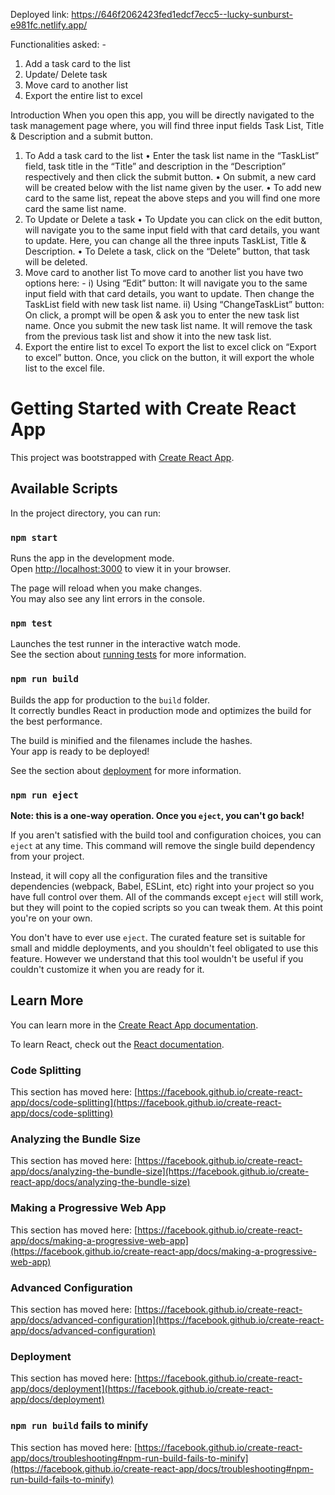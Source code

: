 Deployed link: https://646f2062423fed1edcf7ecc5--lucky-sunburst-e981fc.netlify.app/

Functionalities asked: -
1.	Add a task card to the list
2.	Update/ Delete task
3.	Move card to another list
4.	Export the entire list to excel

Introduction
When you open this app, you will be directly navigated to the task management page where, you will find three input fields Task List, Title & Description and a submit button.
1.	To Add a task card to the list
•	Enter the task list name in the “TaskList” field, task title in the “Title” and description in the “Description” respectively and then click the submit button.
•	On submit, a new card will be created below with the list name given by the user.
•	To add new card to the same list, repeat the above steps and you will find one more card the same list name.
2.	To Update or Delete a task 
•	To Update you can click on the edit button, will navigate you to the same input field with that card details, you want to update. Here, you can change all the three inputs TaskList, Title & Description.
•	To Delete a task, click on the “Delete” button, that task will be deleted.
3.	Move card to another list
To move card to another list you have two options here: -
i)	Using “Edit” button: It will navigate you to the same input field with that card details, you want to update. Then change the TaskList field with new task list name.
ii)	Using “ChangeTaskList” button: On click, a prompt will be open & ask you to enter the new task list name. Once you submit the new task list name. It will remove the task from the previous task list and show it into the new task list.
4.	Export the entire list to excel
To export the list to excel click on “Export to excel” button. Once, you click on the button, it will export the whole list to the excel file.


# Getting Started with Create React App

This project was bootstrapped with [Create React App](https://github.com/facebook/create-react-app).

## Available Scripts

In the project directory, you can run:

### `npm start`

Runs the app in the development mode.\
Open [http://localhost:3000](http://localhost:3000) to view it in your browser.

The page will reload when you make changes.\
You may also see any lint errors in the console.

### `npm test`

Launches the test runner in the interactive watch mode.\
See the section about [running tests](https://facebook.github.io/create-react-app/docs/running-tests) for more information.

### `npm run build`

Builds the app for production to the `build` folder.\
It correctly bundles React in production mode and optimizes the build for the best performance.

The build is minified and the filenames include the hashes.\
Your app is ready to be deployed!

See the section about [deployment](https://facebook.github.io/create-react-app/docs/deployment) for more information.

### `npm run eject`

**Note: this is a one-way operation. Once you `eject`, you can't go back!**

If you aren't satisfied with the build tool and configuration choices, you can `eject` at any time. This command will remove the single build dependency from your project.

Instead, it will copy all the configuration files and the transitive dependencies (webpack, Babel, ESLint, etc) right into your project so you have full control over them. All of the commands except `eject` will still work, but they will point to the copied scripts so you can tweak them. At this point you're on your own.

You don't have to ever use `eject`. The curated feature set is suitable for small and middle deployments, and you shouldn't feel obligated to use this feature. However we understand that this tool wouldn't be useful if you couldn't customize it when you are ready for it.

## Learn More

You can learn more in the [Create React App documentation](https://facebook.github.io/create-react-app/docs/getting-started).

To learn React, check out the [React documentation](https://reactjs.org/).

### Code Splitting

This section has moved here: [https://facebook.github.io/create-react-app/docs/code-splitting](https://facebook.github.io/create-react-app/docs/code-splitting)

### Analyzing the Bundle Size

This section has moved here: [https://facebook.github.io/create-react-app/docs/analyzing-the-bundle-size](https://facebook.github.io/create-react-app/docs/analyzing-the-bundle-size)

### Making a Progressive Web App

This section has moved here: [https://facebook.github.io/create-react-app/docs/making-a-progressive-web-app](https://facebook.github.io/create-react-app/docs/making-a-progressive-web-app)

### Advanced Configuration

This section has moved here: [https://facebook.github.io/create-react-app/docs/advanced-configuration](https://facebook.github.io/create-react-app/docs/advanced-configuration)

### Deployment

This section has moved here: [https://facebook.github.io/create-react-app/docs/deployment](https://facebook.github.io/create-react-app/docs/deployment)

### `npm run build` fails to minify

This section has moved here: [https://facebook.github.io/create-react-app/docs/troubleshooting#npm-run-build-fails-to-minify](https://facebook.github.io/create-react-app/docs/troubleshooting#npm-run-build-fails-to-minify)
